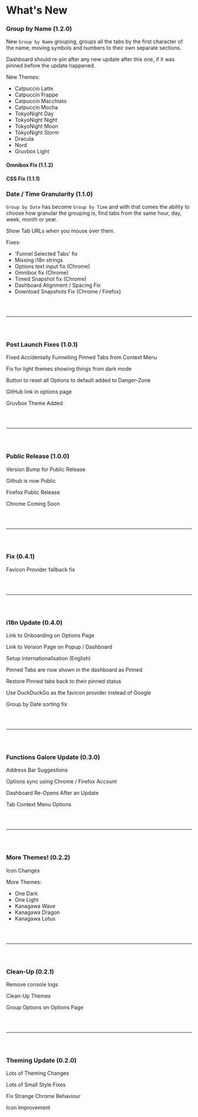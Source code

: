 # What's New

### Group by Name (1.2.0)
New `Group by Name` grouping, groups all the tabs by the first character of the name; moving symbols and numbers to their own separate sections.

Dashboard should re-pin after any new update after this one, if it was pinned before the update happened.

New Themes:
- Catpuccin Latte
- Catpuccin Frappe
- Catpuccin Macchiato
- Catpuccin Mocha
- TokyoNight Day
- TokyoNight Night
- TokyoNight Moon
- TokyoNight Storm
- Dracula
- Nord
- Gruvbox Light

#### Omnibox Fix (1.1.2)

#### CSS Fix (1.1.1)

### Date / Time Granularity (1.1.0)
`Group by Date` has become `Group by Time` and with that comes the ability to choose how granular the grouping is, find tabs from the same hour, day, week, month or year.

Show Tab URLs when you mouse over them.

Fixes:
- 'Funnel Selected Tabs' fix
- Missing i18n strings
- Options text input fix (Chrome)
- Omnibox fix (Chrome)
- Timed Snapshot fix (Chrome)
- Dashboard Alignment / Spacing Fix
- Download Snapshots Fix (Chrome / Firefox)

` `  
` `
` `  

---

` `  
` `

### Post Launch Fixes (1.0.1)
Fixed Accidentally Funnelling Pinned Tabs from Context Menu

Fix for light themes showing things from dark mode

Button to reset all Options to default added to Danger-Zone

GitHub link in options page

Gruvbox Theme Added

` `  
` `
` `  

---

` `  
` `

### Public Release (1.0.0)
Version Bump for Public Release

Github is now Public

Firefox Public Release

Chrome Coming Soon

` `  
` `
` `  

---

` `  
` `

### Fix (0.4.1)
Favicon Provider fallback fix

` `  
` `
` `  

---

` `  
` `

### i18n Update (0.4.0)
Link to Onboarding on Options Page

Link to Version Page on Popup / Dashboard

Setup internationalisation (English)

Pinned Tabs are now shown in the dashboard as Pinned

Restore Pinned tabs back to their pinned status

Use DuckDuckGo as the favicon provider instead of Google

Group by Date sorting fix

` `  
` `
` `  

---

` `  
` `

### Functions Galore Update (0.3.0)
Address Bar Suggestions

Options sync using Chrome / Firefox Account

Dashboard Re-Opens After an Update

Tab Context Menu Options

` `  
` `
` `  

---

` `  
` `

### More Themes! (0.2.2)
Icon Changes

More Themes:
- One Dark
- One Light
- Kanagawa Wave
- Kanagawa Dragon
- Kanagawa Lotus

` `  
` `
` `  

---

` `  
` `

### Clean-Up (0.2.1)
Remove console logs

Clean-Up Themes

Group Options on Options Page

` `  
` `
` `  

---

` `  
` `

### Theming Update (0.2.0)
Lots of Theming Changes

Lots of Small Style Fixes

Fix Strange Chrome Behaviour

Icon Improvement
